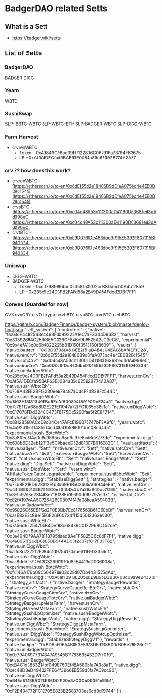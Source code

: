 # BadgerDAO related Setts
## What is a Sett
- https://badger.wiki/setts

## List of Setts
### BadgerDAO
BADGER
DIGG

### Yearn
WBTC

### SushiSwap
SLP-IBBTC-WBTC
SLP-WBTC-ETH
SLP-BADGER-WBTC
SLP-DIGG-WBTC

### Farm.Harvest
- crvrenWBTC
    - Token - 0x49849C98ae39Fff122806C06791Fa73784FB3675
    - LP - 0xAf5A1DECfa95BAF63E0084a35c62592B774A2A87

### crv ?? how does this work?
- crvrenWBTC - [https://etherscan.io/token/0x6dEf55d2e18486B9dDfaA075bc4e4EE0B28c1545](https://etherscan.io/token/0x6dEf55d2e18486B9dDfaA075bc4e4EE0B28c1545)
- crvsBTC - [https://etherscan.io/token/0xd04c48A53c111300aD41190D63681ed3dAd998eC](https://etherscan.io/token/0xd04c48A53c111300aD41190D63681ed3dAd998eC)
- crvtBTC - [https://etherscan.io/token/0xb9D076fDe463dbc9f915E5392F807315Bf940334](https://etherscan.io/token/0xb9D076fDe463dbc9f915E5392F807315Bf940334)

### Uniswap
- DIGG-WBTC
- BADGER-WBTC
    - Token - 0xcD7989894bc033581532D2cd88Da5db0A4b12859
    - LP - 0x235c9e24D3FB2FAFd58a2E49D454Fdcd2DBf7FF1

### Convex (Guarded for now)
CVX
cvxCRV
crvTricrypto
crvhBTC
crvpBTC
crvoBTC
crvbBTC

https://github.com/Badger-Finance/badger-system/blob/master/deploy-final.json
"sett_system": {
    "controllers": {
        "native": "0x63cF44B2548e4493Fd099222A1eC79F3344D9682",
        "harvest": "0x30392694C25fbBE5C026CF846e9b6525A2aC3eC8",
        "experimental": "0x9b4efA18c0c6b4822225b81D150f3518160f8609"
    },
    "vaults": {
        "native.badger": "0x19D97D8fA813EE2f51aD4B4e04EA08bAf4DFfC28",
        "native.renCrv": "0x6dEf55d2e18486B9dDfaA075bc4e4EE0B28c1545",
        "native.sbtcCrv": "0xd04c48A53c111300aD41190D63681ed3dAd998eC",
        "native.tbtcCrv": "0xb9D076fDe463dbc9f915E5392F807315Bf940334",
        "native.uniBadgerWbtc": "0x235c9e24D3FB2FAFd58a2E49D454Fdcd2DBf7FF1",
        "harvest.renCrv": "0xAf5A1DECfa95BAF63E0084a35c62592B774A2A87",
        "native.sushiWbtcEth": "0x758A43EE2BFf8230eeb784879CdcFF4828F2544D",
        "native.sushiBadgerWbtc": "0x1862A18181346EBd9EdAf800804f89190DeF24a5",
        "native.digg": "0x7e7E112A68d8D2E221E11047a72fFC1065c38e1a",
        "native.uniDiggWbtc": "0xC17078FDd324CC473F8175Dc5290fae5f2E84714",
        "native.sushiDiggWbtc": "0x88128580ACdD9c04Ce47AFcE196875747bF2A9f6",
        "yearn.wbtc": "0x4b92d19c11435614cd49af1b589001b7c08cd4d5",
        "experimental.sushiIBbtcWbtc": "0x8a8ffec8f4a0c8c9585da95d9d97e8cd6de273de",
        "experimental.digg": "0x608b6D82eb121F3e5C0baeeD32d81007B916E83C"
    },
    "vault_artifacts": {
        "native.badger": "Sett",
        "native.renCrv": "Sett",
        "native.sbtcCrv": "Sett",
        "native.tbtcCrv": "Sett",
        "native.uniBadgerWbtc": "Sett",
        "harvest.renCrv": "Sett",
        "native.sushiWbtcEth": "Sett",
        "native.sushiBadgerWbtc": "Sett",
        "native.digg": "DiggSett",
        "native.uniDiggWbtc": "Sett",
        "native.sushiDiggWbtc": "Sett",
        "yearn.wbtc": "AffiliateTokenGatedUpgradeable",
        "experimental.sushiIBbtcWbtc": "Sett",
        "experimental.digg": "StabilizeDiggSett"
    },
    "strategies": {
        "native.badger": "0x75b8E21BD623012Efb3b69E1B562465A68944eE6",
        "native.renCrv": "0x444B860128B7Bf8C0e864bDc3b7a36a940db7D88",
        "native.sbtcCrv": "0x3Efc97A8e23f463e71Bf28Eb19690d097797eb17",
        "native.tbtcCrv": "0xE2fA197eAA5C726426003074147a08beaA59403B",
        "native.uniBadgerWbtc": "0x95826C65EB1f2d2F0EDBb7EcB176563B61C60bBf",
        "harvest.renCrv": "0xaaE82E3c89e15E6F26F60724f115d5012363e030",
        "native.sushiWbtcEth": "0x7A56d65254705B4Def63c68488C0182968C452ce",
        "native.sushiBadgerWbtc": "0x3a494D79AA78118795daad8AeFF5825C6c8dF7F1",
        "native.digg": "0x4a8651F2edD68850B944AD93f2c67af817F39F62",
        "native.uniDiggWbtc": "0xadc8d7322f2E284c1d9254170dbe311E9D3356cf",
        "native.sushiDiggWbtc": "0xaa8dddfe7DFA3C3269f1910d89E4413dD006D08a",
        "experimental.sushiIBbtcWbtc": "0xf4146A176b09C664978e03d28d07Db4431525dAd",
        "experimental.digg": "0xA6af1B913E205B8E9B95D3B30768c0989e942316"
    },
    "strategy_artifacts": {
        "native.badger": "StrategyBadgerRewards",
        "native.renCrv": "StrategyCurveGaugeRenBtcCrv",
        "native.sbtcCrv": "StrategyCurveGaugeSbtcCrv",
        "native.tbtcCrv": "StrategyCurveGaugeTbtcCrv",
        "native.uniBadgerWbtc": "StrategyBadgerLpMetaFarm",
        "harvest.renCrv": "StrategyHarvestMetaFarm",
        "native.sushiWbtcEth": "StrategySushiLpOptimizer",
        "native.sushiBadgerWbtc": "StrategySushiBadgerWbtc",
        "native.digg": "StrategyDiggRewards",
        "native.uniDiggWbtc": "StrategyDiggLpMetaFarm",
        "experimental.sushiIBbtcWbtc": "StrategySushiLpOptimizer",
        "native.sushiDiggWbtc": "StrategySushiDiggWbtcLpOptimizer",
        "experimental.digg": "StabilizeStrategyDiggV1"
    },
    "rewards": {
        "native.badger": "0xBD9c69654B8F3E5978DFd138B00cB0Be29F28cCf",
        "native.uniBadgerWbtc": "0x0c79406977314847A9545B11783635432D7fe019",
        "native.sushiBadgerWbtc": "0xd34C1d3853214bf049B760Ef48A580bfa7A9c8a1",
        "native.digg": "0xec48D3eD49432FFE64f39b6EB559d0fa7AC9cc90",
        "native.uniDiggWbtc": "0xB45e51485ff078E85D9fF29c3AC0CbD9351cEBb1",
        "native.sushiDiggWbtc": "0xF2E434772FC12705E823B2683703ee6cd8d19744"
    }
}




